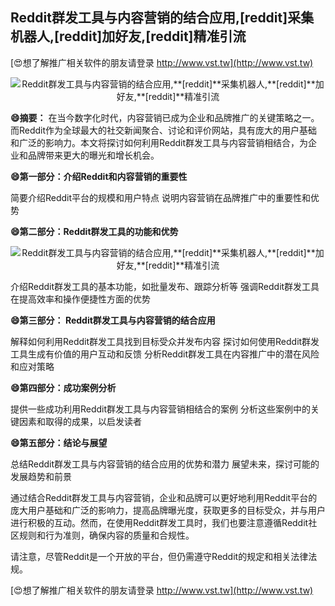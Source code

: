 ## **Reddit群发工具与内容营销的结合应用,**[reddit]**采集机器人,**[reddit]**加好友,**[reddit]**精准引流**

[😍想了解推广相关软件的朋友请登录 http://www.vst.tw](http://www.vst.tw)

 <center><img src="https://vst.tw/MP4/tuiguang/png/7.png" alt="Reddit群发工具与内容营销的结合应用,**[reddit]**采集机器人,**[reddit]**加好友,**[reddit]**精准引流"></center>

**😄摘要：**
在当今数字化时代，内容营销已成为企业和品牌推广的关键策略之一。而Reddit作为全球最大的社交新闻聚合、讨论和评价网站，具有庞大的用户基础和广泛的影响力。本文将探讨如何利用Reddit群发工具与内容营销相结合，为企业和品牌带来更大的曝光和增长机会。

**😄第一部分：介绍Reddit和内容营销的重要性**

简要介绍Reddit平台的规模和用户特点
说明内容营销在品牌推广中的重要性和优势

**😄第二部分：Reddit群发工具的功能和优势**

 <center><img src="https://vst.tw/MP4/tuiguang/png/0.png" alt="Reddit群发工具与内容营销的结合应用,**[reddit]**采集机器人,**[reddit]**加好友,**[reddit]**精准引流"></center>

介绍Reddit群发工具的基本功能，如批量发布、跟踪分析等
强调Reddit群发工具在提高效率和操作便捷性方面的优势

**😄第三部分： Reddit群发工具与内容营销的结合应用**

解释如何利用Reddit群发工具找到目标受众并发布内容
探讨如何使用Reddit群发工具生成有价值的用户互动和反馈
分析Reddit群发工具在内容推广中的潜在风险和应对策略

**😄第四部分：成功案例分析**

提供一些成功利用Reddit群发工具与内容营销相结合的案例
分析这些案例中的关键因素和取得的成果，以启发读者

**😄第五部分：结论与展望**

总结Reddit群发工具与内容营销的结合应用的优势和潜力
展望未来，探讨可能的发展趋势和前景

通过结合Reddit群发工具与内容营销，企业和品牌可以更好地利用Reddit平台的庞大用户基础和广泛的影响力，提高品牌曝光度，获取更多的目标受众，并与用户进行积极的互动。然而，在使用Reddit群发工具时，我们也要注意遵循Reddit社区规则和行为准则，确保内容的质量和合规性。

请注意，尽管Reddit是一个开放的平台，但仍需遵守Reddit的规定和相关法律法规。

[😍想了解推广相关软件的朋友请登录 http://www.vst.tw](http://www.vst.tw)



